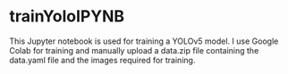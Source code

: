 # trainYoloIPYNB
This Jupyter notebook is used for training a YOLOv5 model. I use Google Colab for training and manually upload a data.zip file containing the data.yaml file and the images required for training.
